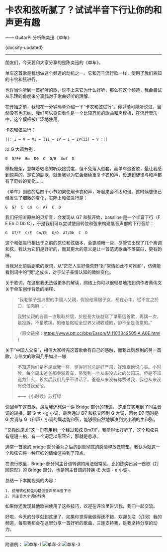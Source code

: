 # 卡农和弦听腻了？试试半音下行让你的和声更有趣

—— GuitarPi 分析陈奕迅《单车》

{docsify-updated}

---

朋友们，今天要和大家分享的是陈奕迅的《单车》。

单车这首歌是我想做这个频道的动机之一。它和万千流行歌一样，使用了我们熟知的卡农和弦进行。

也许当你听到一首好听的歌，说不上来它为什么好听，那么在这个频道，我会尝试从乐理的角度来分享我对于歌曲好听的理解。

在开始之前，我想花一分钟简单介绍一下“卡农和弦进行”。你以前可能听说过，当然没有也无妨，我们可以将它看作是一个比较万能的歌曲和声模板，在流行音乐中，这个模板被广泛地使用。

卡农和弦进行：

```
||: I – V – VI – III – IV – I – IV(ii) – V :||

```

以 G 大调为例：

```
G  D/F#  Em  D6  C  G/B  Am7  D
```

模板框架，意味着较高的听众接受度，但不免落入俗套，而单车这首歌，最让我感到惊喜的，是它的副歌，就当我以为它会继续重复卡农和声，没想到旋律与和声都有了奇妙的变化……

《单车》副歌的后四个小节如果使用卡农和声，听起来会不太和谐。这时候旋律已经发生了细微的变化，实际上和弦进行是：

```
G  G7  C  Cm  G  A7  C  D
```

我们仔细听原曲的贝斯音，会发现从 G7 和弦开始，bassline 是一个半音下行（F E Eb D Db C），于是我们可以尝试使用转位和弦来构建低音声部的下行音阶：

```
G  G7/F  C/E  Cm/Eb  G/D  A7/Db  C  D
```

这个和弦进行相比于之前的原位和弦版本，会更顺畅一些，尽管它出现了几个离调和弦，我认为它们是好听的，而其更大的意义是让一首范式歌曲不落窠臼，更有韵味。

当我对比前后副歌的歌词，从“茫茫人生好像荒野”到“常情如此不可推卸”，仿佛能看到词中的“我”之成长，对于父子亲情认知的微妙变化。

关于歌词，在这里我无法做更多的解读，网络上你可以很轻易地找到词作者黄伟文关于单车创作背景的阐释，

> “我老頭子是典型的中國人父親，假設他痛錫子女，都在心中，從不宣之於口，怕肉麻……
>
> 我對父親的吝嗇一直耿耿於懷，於是長大後就寫了單車這首歌，再講一次，是投訴，不是歌頌。的確是點給全世界父親收聽的，卻不全是善意的。”
>
> （原文链接：https://www.ptt.cc/bbs/Eason/M.1103342505.A.A0E.html ）

关于“中国人父亲”，相信大家听完这首歌会有自己的感触，而我此刻想到的另一首歌，与伟文的歌词几乎如出一辙

> 不知道你们是不是跟我一样，觉得爸爸总是好严肃，好难跟他说心事。小时候，每个周末爸爸都会骑着车，带我到一个从来没去过的公园玩。但是不知道为什么，长大后我们几乎不讲话了。爸爸从来没有称赞过我，我也从来没有说过我爱他。
>
> ——《小时候》苏打绿

说回单车这首歌，最后我还想讲一讲 Bridge 部分的转调。
这里其实用到了同主音调的转换，即 G 大 - g 小调，最后通过 D7 和弦又回到 G 大调，因为 D7 同时是 G 大调与 G（和声）小调的属功能和弦，能够很自然地解决到大小调的主和弦。

“又靠谁施舍”这一句有用到一个经过和弦 Dm7/F，我觉得太好听了，这个和弦只有短短一拍，有一个词足以形容它，那就是悲凉。

通常一首歌的 bridge 部分会为之后的副歌彻底的感情释放做铺垫，我认为就这一个和弦它将一种压抑的情绪渲染到了顶点。

在流行歌里，Bridge 部分同主音调转调的用法很常见。比如陈奕迅另一首歌《打回原形》的 Bridge 部分，也是同主音调的转换 (E 大调 - e 小调)。

总结一下本期视频的内容：

```
1. 使用转位和弦构建低音声部半音下行
2. 同主音大小调的转换
```

如果你还发现其他歌曲使用了这些技巧，欢迎在评论里告诉我，我们一起交流。

好啦，今天的分享就到这里了，如果你觉得我做得还不错，欢迎关注（订阅）我的频道，每周我都会在这里分享一首好听的歌曲，三连支持我，是我坚持分享的动力。

---

附谱例：
![单车-1](https://ae01.alicdn.com/kf/Hdcfce099b68d491e8c150e9a24241a0a1.jpg)
![单车-2](https://ae01.alicdn.com/kf/H0dd5c746914a4de9a10cb94fe479a68dG.jpg)
![单车-3](https://ae01.alicdn.com/kf/H0a57a500ca18468e9bc1e35a7d8e3deds.jpg)
